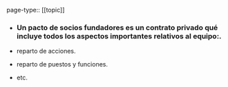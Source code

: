 page-type:: [[topic]]
- ### Un pacto de socios fundadores es un contrato privado qué incluye todos los aspectos importantes relativos al equipo:.

- reparto de acciones.

- reparto de puestos y funciones.

- etc.



